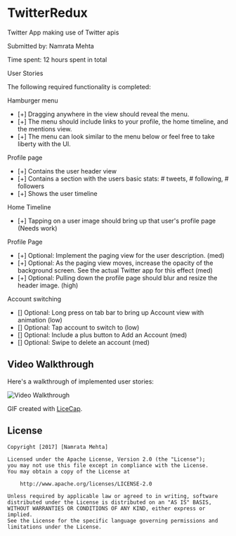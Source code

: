 # TwitterRedux

Twitter App making use of Twitter apis

Submitted by: Namrata Mehta

Time spent: 12 hours spent in total

User Stories


The following required functionality is completed:

Hamburger menu

* [+] Dragging anywhere in the view should reveal the menu.
* [+] The menu should include links to your profile, the home timeline, and the mentions view.
* [+] The menu can look similar to the menu below or feel free to take liberty with the UI.

Profile page

* [+] Contains the user header view
* [+] Contains a section with the users basic stats: # tweets, # following, # followers
* [+] Shows the user timeline


Home Timeline

* [+] Tapping on a user image should bring up that user's profile page (Needs work)

Profile Page
* [+] Optional: Implement the paging view for the user description. (med)
* [+] Optional: As the paging view moves, increase the opacity of the background screen. See the actual Twitter app for this effect (med)
* [+] Optional: Pulling down the profile page should blur and resize the header image. (high)

Account switching
* [] Optional: Long press on tab bar to bring up Account view with animation (low)
* [] Optional: Tap account to switch to (low)
* [] Optional: Include a plus button to Add an Account (med)
* [] Optional: Swipe to delete an account (med)


## Video Walkthrough 

Here's a walkthrough of implemented user stories:

<img src='https://github.com/Nams2/TwitterRedux/blob/master/TwitterRedux.gif' title='Twitter Video Walkthrough' width='' alt='Video Walkthrough' />

GIF created with [LiceCap](http://www.cockos.com/licecap/).


## License

    Copyright [2017] [Namrata Mehta]

    Licensed under the Apache License, Version 2.0 (the "License");
    you may not use this file except in compliance with the License.
    You may obtain a copy of the License at

        http://www.apache.org/licenses/LICENSE-2.0

    Unless required by applicable law or agreed to in writing, software
    distributed under the License is distributed on an "AS IS" BASIS,
    WITHOUT WARRANTIES OR CONDITIONS OF ANY KIND, either express or implied.
    See the License for the specific language governing permissions and
    limitations under the License.
